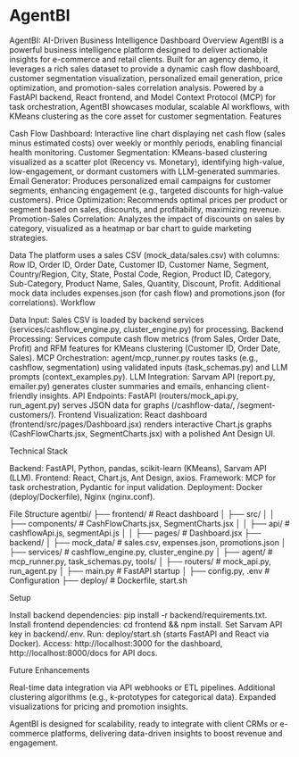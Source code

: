 # AgentBI

AgentBI: AI-Driven Business Intelligence Dashboard
Overview
AgentBI is a powerful business intelligence platform designed to deliver actionable insights for e-commerce and retail clients. Built for an agency demo, it leverages a rich sales dataset to provide a dynamic cash flow dashboard, customer segmentation visualization, personalized email generation, price optimization, and promotion-sales correlation analysis. Powered by a FastAPI backend, React frontend, and Model Context Protocol (MCP) for task orchestration, AgentBI showcases modular, scalable AI workflows, with KMeans clustering as the core asset for customer segmentation.
Features

Cash Flow Dashboard: Interactive line chart displaying net cash flow (sales minus estimated costs) over weekly or monthly periods, enabling financial health monitoring.
Customer Segmentation: KMeans-based clustering visualized as a scatter plot (Recency vs. Monetary), identifying high-value, low-engagement, or dormant customers with LLM-generated summaries.
Email Generator: Produces personalized email campaigns for customer segments, enhancing engagement (e.g., targeted discounts for high-value customers).
Price Optimization: Recommends optimal prices per product or segment based on sales, discounts, and profitability, maximizing revenue.
Promotion-Sales Correlation: Analyzes the impact of discounts on sales by category, visualized as a heatmap or bar chart to guide marketing strategies.

Data
The platform uses a sales CSV (mock_data/sales.csv) with columns: Row ID, Order ID, Order Date, Customer ID, Customer Name, Segment, Country/Region, City, State, Postal Code, Region, Product ID, Category, Sub-Category, Product Name, Sales, Quantity, Discount, Profit. Additional mock data includes expenses.json (for cash flow) and promotions.json (for correlations).
Workflow

Data Input: Sales CSV is loaded by backend services (services/cashflow_engine.py, cluster_engine.py) for processing.
Backend Processing: Services compute cash flow metrics (from Sales, Order Date, Profit) and RFM features for KMeans clustering (Customer ID, Order Date, Sales).
MCP Orchestration: agent/mcp_runner.py routes tasks (e.g., cashflow, segmentation) using validated inputs (task_schemas.py) and LLM prompts (context_examples.py).
LLM Integration: Sarvam API (report.py, emailer.py) generates cluster summaries and emails, enhancing client-friendly insights.
API Endpoints: FastAPI (routers/mock_api.py, run_agent.py) serves JSON data for graphs (/cashflow-data/, /segment-customers/).
Frontend Visualization: React dashboard (frontend/src/pages/Dashboard.jsx) renders interactive Chart.js graphs (CashFlowCharts.jsx, SegmentCharts.jsx) with a polished Ant Design UI.

Technical Stack

Backend: FastAPI, Python, pandas, scikit-learn (KMeans), Sarvam API (LLM).
Frontend: React, Chart.js, Ant Design, axios.
Framework: MCP for task orchestration, Pydantic for input validation.
Deployment: Docker (deploy/Dockerfile), Nginx (nginx.conf).

File Structure
agentbi/
├── frontend/                    # React dashboard
│   ├── src/
│   │   ├── components/         # CashFlowCharts.jsx, SegmentCharts.jsx
│   │   ├── api/                # cashflowApi.js, segmentApi.js
│   │   ├── pages/              # Dashboard.jsx
├── backend/
│   ├── mock_data/              # sales.csv, expenses.json, promotions.json
│   ├── services/               # cashflow_engine.py, cluster_engine.py
│   ├── agent/                  # mcp_runner.py, task_schemas.py, tools/
│   ├── routers/                # mock_api.py, run_agent.py
│   ├── main.py                 # FastAPI startup
│   ├── config.py, .env         # Configuration
├── deploy/                     # Dockerfile, start.sh

Setup

Install backend dependencies: pip install -r backend/requirements.txt.
Install frontend dependencies: cd frontend && npm install.
Set Sarvam API key in backend/.env.
Run: deploy/start.sh (starts FastAPI and React via Docker).
Access: http://localhost:3000 for the dashboard, http://localhost:8000/docs for API docs.

Future Enhancements

Real-time data integration via API webhooks or ETL pipelines.
Additional clustering algorithms (e.g., k-prototypes for categorical data).
Expanded visualizations for pricing and promotion insights.

AgentBI is designed for scalability, ready to integrate with client CRMs or e-commerce platforms, delivering data-driven insights to boost revenue and engagement.
